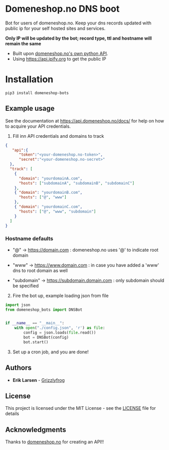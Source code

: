 # Domeneshop.no DNS boot
Bot for users of domeneshop.no. Keep your dns records updated with public ip for your self hosted sites and services.

**Only IP will be updated by the bot; record type, ttl and hostname will remain the same**

* Built upon [domeneshop.no's own python API](https://github.com/domeneshop/python-domeneshop). 
* Using https://api.ipify.org to get the public IP

# Installation
```
pip3 install domeneshop-bots
```

## Example usage

See the documentation at https://api.domeneshop.no/docs/ for help on how to acquire your API credentials.

1. Fill inn API credentials and domains to track
```json
{
   "api":{
      "token":"<your-domeneshop.no-token>",
      "secret":"<your-domeneshop.no-secret>"
  },
  "track": [
    {
      "domain": "yourdomainA.com",
      "hosts": ["subdomainA", "subdomainB", "subdomainC"]
    },
    { "domain": "yourdomainB.com", 
      "hosts": ["@", "www"] 
    },
    { "domain": "yourdomainC.com", 
      "hosts": ["@", "www", "subdomain"] 
    }
  ]
}
```
### Hostname defaults
* "@" -> https://domain.com : domeneshop.no uses '@' to indicate root domain
* "www" -> https://www.domain.com : in case you have added a 'www' dns to root domain as well

* "subdomain" -> https://subdomain.domain.com : only subdomain should be specified

2. Fire the bot up, example loading json from file
```python
import json
from domeneshop_bots import DNSBot


if __name__ == "__main__":
    with open("./config.json", 'r') as file:
        config = json.loads(file.read())
        bot = DNSBot(config)
        bot.start()

```
3. Set up a cron job, and you are done!

## Authors

* **Erik Larsen** - [Grizzlyfrog](https://grizzlyfrog.com)

## License

This project is licensed under the MIT License - see the [LICENSE](LICENSE) file for details

## Acknowledgments

Thanks to [domeneshop.no](https://domenesho.no) for creating an API!!